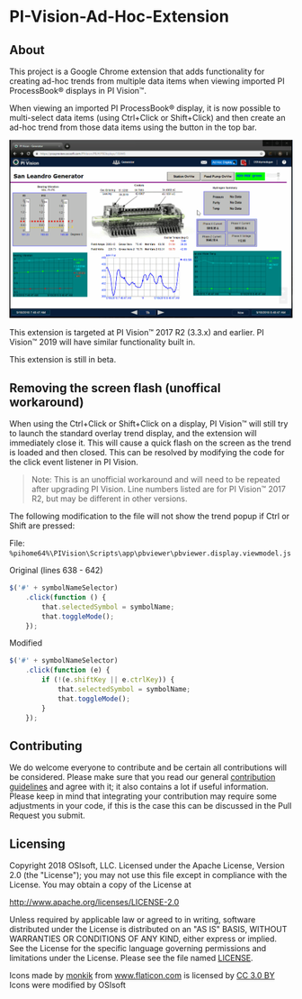 # PI-Vision-Ad-Hoc-Extension

## About

This project is a Google Chrome extension that adds functionality for creating ad-hoc trends from multiple data items when viewing imported PI ProcessBook® displays in PI Vision™.  

When viewing an imported PI ProcessBook® display, it is now possible to multi-select data items (using Ctrl+Click or Shift+Click) and then create an ad-hoc trend from those data items using the button in the top bar.

![Extension Demo](/help/screenDemo.gif)

This extension is targeted at PI Vision™ 2017 R2 (3.3.x) and earlier. PI Vision™ 2019 will have similar functionality built in.

This extension is still in beta.

## Removing the screen flash (unoffical workaround)

When using the Ctrl+Click or Shift+Click on a display, PI Vision™ will still try to launch the standard overlay trend display, and the extension will immediately close it.  This will cause a quick flash on the screen as the trend is loaded and then closed.  This can be resolved by modifying the code for the click event listener in PI Vision.  

> Note: This is an unofficial workaround and will need to be repeated after upgrading PI Vision.  Line numbers listed are for PI Vision™ 2017 R2, but may be different in other versions.

The following modification to the file will not show the trend popup if Ctrl or Shift are pressed:

File: `%pihome64%\PIVision\Scripts\app\pbviewer\pbviewer.display.viewmodel.js`

Original (lines 638 - 642)
```javascript
$('#' + symbolNameSelector)
    .click(function () {
        that.selectedSymbol = symbolName;
        that.toggleMode();
    });
```
Modified
```javascript
$('#' + symbolNameSelector)
    .click(function (e) {
        if (!(e.shiftKey || e.ctrlKey)) {
            that.selectedSymbol = symbolName;
            that.toggleMode();
        }
    });
```

## Contributing

<Please explain here how you expect receiving contributions>

We do welcome everyone to contribute and be certain all contributions will be considered. Please make sure that you read our general [contribution guidelines][1] and agree with it; it also contains a lot if useful information. Please keep in mind that integrating your contribution may require some adjustments in your code, if this is the case this can be discussed in the Pull Request you submit.

## Licensing

Copyright 2018 OSIsoft, LLC.
Licensed under the Apache License, Version 2.0 (the "License");
you may not use this file except in compliance with the License.
You may obtain a copy of the License at

http://www.apache.org/licenses/LICENSE-2.0

Unless required by applicable law or agreed to in writing, software
distributed under the License is distributed on an "AS IS" BASIS,
WITHOUT WARRANTIES OR CONDITIONS OF ANY KIND, either express or implied.
See the License for the specific language governing permissions and
limitations under the License.
Please see the file named [LICENSE](LICENSE).

<div>Icons made by <a href="https://www.flaticon.com/authors/monkik" title="monkik">monkik</a> from <a href="https://www.flaticon.com/" title="Flaticon">www.flaticon.com</a> is licensed by <a href="http://creativecommons.org/licenses/by/3.0/" title="Creative Commons BY 3.0" target="_blank">CC 3.0 BY</a></div>
Icons were modified by OSIsoft


[1]: https://github.com/osisoft/contributing